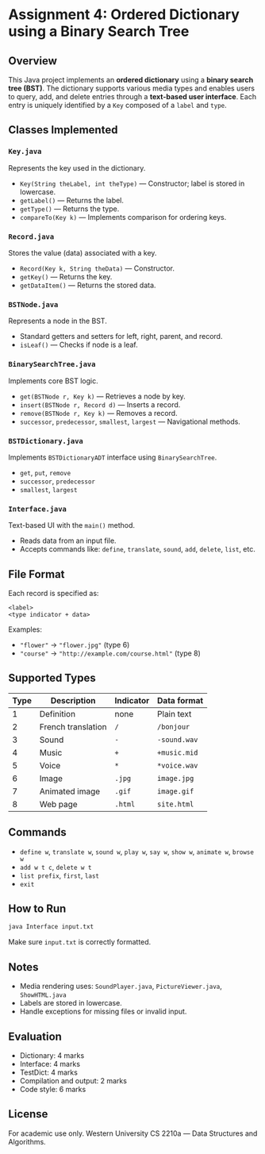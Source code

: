 # Assignment 4: Ordered Dictionary using a Binary Search Tree

## Overview

This Java project implements an **ordered dictionary** using a **binary search tree (BST)**. The dictionary supports various media types and enables users to query, add, and delete entries through a **text-based user interface**. Each entry is uniquely identified by a `Key` composed of a `label` and `type`.

## Classes Implemented

### `Key.java`
Represents the key used in the dictionary.

- `Key(String theLabel, int theType)` — Constructor; label is stored in lowercase.
- `getLabel()` — Returns the label.
- `getType()` — Returns the type.
- `compareTo(Key k)` — Implements comparison for ordering keys.

### `Record.java`
Stores the value (data) associated with a key.

- `Record(Key k, String theData)` — Constructor.
- `getKey()` — Returns the key.
- `getDataItem()` — Returns the stored data.

### `BSTNode.java`
Represents a node in the BST.

- Standard getters and setters for left, right, parent, and record.
- `isLeaf()` — Checks if node is a leaf.

### `BinarySearchTree.java`
Implements core BST logic.

- `get(BSTNode r, Key k)` — Retrieves a node by key.
- `insert(BSTNode r, Record d)` — Inserts a record.
- `remove(BSTNode r, Key k)` — Removes a record.
- `successor`, `predecessor`, `smallest`, `largest` — Navigational methods.

### `BSTDictionary.java`
Implements `BSTDictionaryADT` interface using `BinarySearchTree`.

- `get`, `put`, `remove`
- `successor`, `predecessor`
- `smallest`, `largest`

### `Interface.java`
Text-based UI with the `main()` method.

- Reads data from an input file.
- Accepts commands like: `define`, `translate`, `sound`, `add`, `delete`, `list`, etc.

## File Format

Each record is specified as:

```
<label>
<type indicator + data>
```

Examples:
- `"flower"` → `"flower.jpg"` (type 6)
- `"course"` → `"http://example.com/course.html"` (type 8)

## Supported Types

| Type | Description        | Indicator | Data format         |
|------|--------------------|-----------|---------------------|
| 1    | Definition         | none      | Plain text          |
| 2    | French translation | `/`       | `/bonjour`          |
| 3    | Sound              | `-`       | `-sound.wav`        |
| 4    | Music              | `+`       | `+music.mid`        |
| 5    | Voice              | `*`       | `*voice.wav`        |
| 6    | Image              | `.jpg`    | `image.jpg`         |
| 7    | Animated image     | `.gif`    | `image.gif`         |
| 8    | Web page           | `.html`   | `site.html`         |

## Commands

- `define w`, `translate w`, `sound w`, `play w`, `say w`, `show w`, `animate w`, `browse w`
- `add w t c`, `delete w t`
- `list prefix`, `first`, `last`
- `exit`

## How to Run

```bash
java Interface input.txt
```

Make sure `input.txt` is correctly formatted.

## Notes

- Media rendering uses: `SoundPlayer.java`, `PictureViewer.java`, `ShowHTML.java`
- Labels are stored in lowercase.
- Handle exceptions for missing files or invalid input.

## Evaluation

- Dictionary: 4 marks
- Interface: 4 marks
- TestDict: 4 marks
- Compilation and output: 2 marks
- Code style: 6 marks

## License

For academic use only. Western University CS 2210a — Data Structures and Algorithms.
